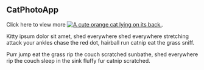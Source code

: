 <h2>CatPhotoApp</h2>
<main>
  <p>Click here to view more <a href="#"><img src="https://cdn.freecodecamp.org/curriculum/cat-photo-app/relaxing-cat.jpg" alt="A cute orange cat lying on its back."></a>.</p>



  <p>Kitty ipsum dolor sit amet, shed everywhere shed everywhere stretching attack your ankles chase the red dot, hairball run catnip eat the grass sniff.</p>
  <p>Purr jump eat the grass rip the couch scratched sunbathe, shed everywhere rip the couch sleep in the sink fluffy fur catnip scratched.</p>
</main>
